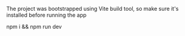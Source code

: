 The project was bootstrapped using Vite build tool, so make sure it's installed before running the app

npm i && npm run dev

